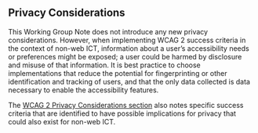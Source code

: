 ## Privacy Considerations

This Working Group Note does not introduce any new privacy considerations. However, when implementing WCAG 2 success criteria in the context of non-web ICT, information about a user’s accessibility needs or preferences might be exposed; a user could be harmed by disclosure and misuse of that information. It is best practice to choose implementations that reduce the potential for fingerprinting or other identification and tracking of users, and that the only data collected is data necessary to enable the accessibility features.
<div class='note'>

The [WCAG 2 Privacy Considerations section](https://www.w3.org/TR/WCAG22/#privacy-summary) also notes specific success criteria that are identified to have possible implications for privacy that could also exist for non-web ICT.</div>

